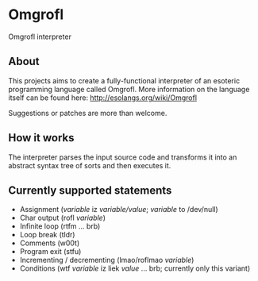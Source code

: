 Omgrofl
=======

Omgrofl interpreter

About
-----

This projects aims to create a fully-functional interpreter of an esoteric
programming language called Omgrofl. More information on the language itself
can be found here: http://esolangs.org/wiki/Omgrofl

Suggestions or patches are more than welcome.

How it works
------------

The interpreter parses the input source code and transforms it into an abstract
syntax tree of sorts and then executes it.

Currently supported statements
------------------------------

+ Assignment (*variable* iz *variable/value*; *variable* to /dev/null)
+ Char output (rofl *variable*)
+ Infinite loop (rtfm ... brb)
+ Loop break (tldr)
+ Comments (w00t)
+ Program exit (stfu)
+ Incrementing / decrementing (lmao/roflmao *variable*)
+ Conditions (wtf *variable* iz liek *value* ... brb; currently only this variant)